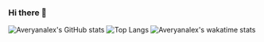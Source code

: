 ### Hi there 👋
![Averyanalex's GitHub stats](https://github-readme-stats.vercel.app/api?username=averyanalex&show_icons=true&theme=algolia)
![Top Langs](https://github-readme-stats.vercel.app/api/top-langs/?username=averyanalex&show_icons=true&theme=algolia)
![Averyanalex's wakatime stats](https://github-readme-stats.vercel.app/api/wakatime?username=averyanalex&theme=algolia)
<!--
**averyanalex/averyanalex** is a ✨ _special_ ✨ repository because its `README.md` (this file) appears on your GitHub profile.

Here are some ideas to get you started:

- 🔭 I’m currently working on ...
- 🌱 I’m currently learning ...
- 👯 I’m looking to collaborate on ...
- 🤔 I’m looking for help with ...
- 💬 Ask me about ...
- 📫 How to reach me: ...
- 😄 Pronouns: ...
- ⚡ Fun fact: ...
-->
